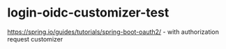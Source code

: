 # login-oidc-customizer-test
https://spring.io/guides/tutorials/spring-boot-oauth2/ - with authorization request customizer
